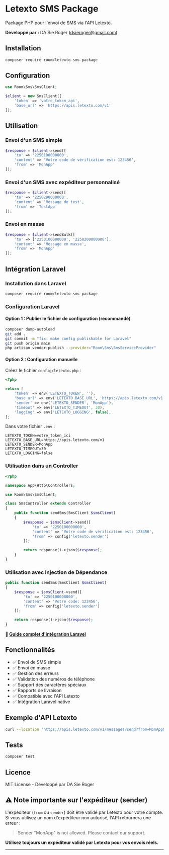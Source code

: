 # Letexto SMS Package

Package PHP pour l'envoi de SMS via l'API Letexto.

**Développé par :** DA Sie Roger (dsieroger@gmail.com)

## Installation

```bash
composer require room/letexto-sms-package
```

## Configuration

```php
use Room\Sms\SmsClient;

$client = new SmsClient([
    'token' => 'votre_token_api',
    'base_url' => 'https://apis.letexto.com/v1'
]);
```

## Utilisation

### Envoi d'un SMS simple

```php
$response = $client->send([
    'to' => '2250100000000',
    'content' => 'Votre code de vérification est: 123456',
    'from' => 'MonApp'
]);
```

### Envoi d'un SMS avec expéditeur personnalisé

```php
$response = $client->send([
    'to' => '2250200000000',
    'content' => 'Message de test',
    'from' => 'TestApp'
]);
```

### Envoi en masse

```php
$response = $client->sendBulk([
    'to' => ['2250100000000', '2250200000000'],
    'content' => 'Message en masse',
    'from' => 'MonApp'
]);
```

## Intégration Laravel

### Installation dans Laravel

```bash
composer require room/letexto-sms-package
```

### Configuration Laravel

#### Option 1 : Publier le fichier de configuration (recommandé)

```bash
composer dump-autoload
git add .
git commit -m "fix: make config publishable for Laravel"
git push origin main
php artisan vendor:publish --provider="Room\Sms\SmsServiceProvider"
```

#### Option 2 : Configuration manuelle

Créez le fichier `config/letexto.php` :

```php
<?php

return [
    'token' => env('LETEXTO_TOKEN', ''),
    'base_url' => env('LETEXTO_BASE_URL', 'https://apis.letexto.com/v1'),
    'sender' => env('LETEXTO_SENDER', 'MonApp'),
    'timeout' => env('LETEXTO_TIMEOUT', 30),
    'logging' => env('LETEXTO_LOGGING', false),
];
```

Dans votre fichier `.env` :

```env
LETEXTO_TOKEN=votre_token_ici
LETEXTO_BASE_URL=https://apis.letexto.com/v1
LETEXTO_SENDER=MonApp
LETEXTO_TIMEOUT=30
LETEXTO_LOGGING=false
```

### Utilisation dans un Controller

```php
<?php

namespace App\Http\Controllers;

use Room\Sms\SmsClient;

class SmsController extends Controller
{
    public function sendSms(SmsClient $smsClient)
    {
        $response = $smsClient->send([
            'to' => '2250100000000',
            'content' => 'Votre code de vérification est: 123456',
            'from' => config('letexto.sender')
        ]);

        return response()->json($response);
    }
}
```

### Utilisation avec Injection de Dépendance

```php
public function sendSms(SmsClient $smsClient)
{
    $response = $smsClient->send([
        'to' => '2250100000000',
        'content' => 'Votre code: 123456',
        'from' => config('letexto.sender')
    ]);

    return response()->json($response);
}
```

**📖 [Guide complet d'intégration Laravel](docs/laravel-integration.md)**

## Fonctionnalités

- ✅ Envoi de SMS simple
- ✅ Envoi en masse
- ✅ Gestion des erreurs
- ✅ Validation des numéros de téléphone
- ✅ Support des caractères spéciaux
- ✅ Rapports de livraison
- ✅ Compatible avec l'API Letexto
- ✅ Intégration Laravel native

## Exemple d'API Letexto

```bash
curl --location 'https://apis.letexto.com/v1/messages/send?from=MonApp&to=2250100000000&content=Votre%20code%20de%20verification&token=votre_token'
```

## Tests

```bash
composer test
```

## Licence

MIT License - Développé par DA Sie Roger

## ⚠️ Note importante sur l'expéditeur (sender)

L'expéditeur (`from` ou `sender`) doit être validé par Letexto pour votre compte. Si vous utilisez un nom d'expéditeur non autorisé, l'API retournera une erreur :

> Sender "MonApp" is not allowed. Please contact our support.

**Utilisez toujours un expéditeur validé par Letexto pour vos envois réels.**

---
